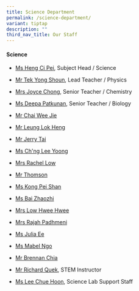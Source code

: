 ```yaml
---
title: Science Department
permalink: /science-department/
variant: tiptap
description: ""
third_nav_title: Our Staff
---
```

<h4><strong>Science</strong></h4>
<ul data-tight="true" class="tight">
<li>
<p><a href="mailto:heng_ci_pei@moe.edu.sg" rel="noopener nofollow" target="_blank">Ms Heng Ci Pei</a>,
Subject Head / Science</p>
</li>
<li>
<p><a href="mailto:tek_yong_shoun@moe.edu.sg" rel="noopener nofollow" target="_blank">Mr Tek Yong Shoun</a>,
Lead Teacher / Physics</p>
</li>
<li>
<p><a href="mailto:chan_wai_ling_joyce@moe.edu.sg" rel="noopener nofollow" target="_blank">Mrs Joyce Chong</a>,
Senior Teacher / Chemistry</p>
</li>
<li>
<p><a href="mailto:deepa_patkunan@moe.edu.sg" rel="noopener nofollow" target="_blank">Ms Deepa Patkunan</a>,
Senior Teacher / Biology</p>
</li>
<li>
<p><a href="mailto:chai_wee_jie@moe.edu.sg" rel="noopener nofollow" target="_blank">Mr Chai Wee Jie</a>
</p>
</li>
<li>
<p><a href="mailto:leung_lok_heng@moe.edu.sg" rel="noopener nofollow" target="_blank">Mr Leung Lok Heng</a>
</p>
</li>
<li>
<p><a href="mailto:tai_fook_lim_jerry@moe.edu.sg" rel="noopener nofollow" target="_blank">Mr Jerry Tai</a>
</p>
</li>
<li>
<p><a href="mailto:chng_lee_yoong@moe.edu.sg" rel="noopener nofollow" target="_blank">Ms Ch'ng Lee Yoong</a>
</p>
</li>
<li>
<p><a href="mailto:kam_kai_lin_rachel@moe.edu.sg" rel="noopener nofollow" target="_blank">Mrs Rachel Low</a>
</p>
</li>
<li>
<p><a href="mailto:thomson@moe.edu.sg" rel="noopener nofollow" target="_blank">Mr Thomson</a>
</p>
</li>
<li>
<p><a href="mailto:kong_pei_shan@moe.edu.sg" rel="noopener nofollow" target="_blank">Ms Kong Pei Shan</a>
</p>
</li>
<li>
<p><a href="mailto:bai_zhaozhi@moe.edu.sg" rel="noopener nofollow" target="_blank">Ms Bai Zhaozhi</a>
</p>
</li>
<li>
<p><a href="mailto:oh_hwee_hwee@moe.edu.sg" rel="noopener nofollow" target="_blank">Mrs Low Hwee Hwee</a>
</p>
</li>
<li>
<p><a href="mailto:padhmeni_sethembram@moe.edu.sg" rel="noopener nofollow" target="_blank">Mrs Rajah Padhmeni</a>
</p>
</li>
<li>
<p><a href="mailto:ee_joo_lian_julia@moe.edu.sg" rel="noopener nofollow" target="_blank">Ms Julia Ee</a>
</p>
</li>
<li>
<p><a href="mailto:ngo_mei_zhi_mabel@moe.edu.sg" rel="noopener nofollow" target="_blank">Ms Mabel Ngo</a>
</p>
</li>
<li>
<p><a href="mailto:brennan_chia_li_zhi@moe.edu.sg" rel="noopener nofollow" target="_blank">Mr Brennan Chia</a>
</p>
</li>
<li>
<p><a href="mailto:quek_lip_chuan@moe.edu.sg" rel="noopener nofollow" target="_blank">Mr Richard Quek</a>,
STEM Instructor</p>
</li>
<li>
<p><a href="mailto:lee_chue_hoon@moe.edu.sg" rel="noopener nofollow" target="_blank">Ms Lee Chue Hoon</a>,
Science Lab Support Staff</p>
</li>
</ul>
<p></p>